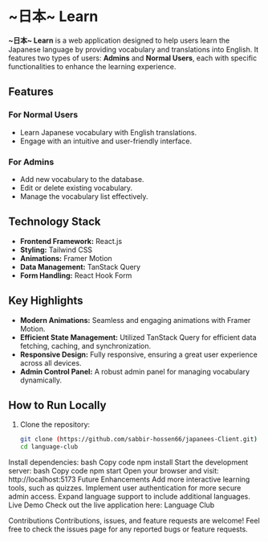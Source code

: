 # ~日本~ Learn

**~日本~ Learn** is a web application designed to help users learn the Japanese language by providing vocabulary and translations into English. It features two types of users: **Admins** and **Normal Users**, each with specific functionalities to enhance the learning experience.

## Features

### For Normal Users
- Learn Japanese vocabulary with English translations.
- Engage with an intuitive and user-friendly interface.

### For Admins
- Add new vocabulary to the database.
- Edit or delete existing vocabulary.
- Manage the vocabulary list effectively.

## Technology Stack
- **Frontend Framework:** React.js
- **Styling:** Tailwind CSS
- **Animations:** Framer Motion
- **Data Management:** TanStack Query
- **Form Handling:** React Hook Form

## Key Highlights
- **Modern Animations:** Seamless and engaging animations with Framer Motion.
- **Efficient State Management:** Utilized TanStack Query for efficient data fetching, caching, and synchronization.
- **Responsive Design:** Fully responsive, ensuring a great user experience across all devices.
- **Admin Control Panel:** A robust admin panel for managing vocabulary dynamically.

## How to Run Locally
1. Clone the repository:
   ```bash
   git clone (https://github.com/sabbir-hossen66/japanees-Client.git)
   cd language-club
Install dependencies:
bash
Copy code
npm install
Start the development server:
bash
Copy code
npm start
Open your browser and visit: http://localhost:5173
Future Enhancements
Add more interactive learning tools, such as quizzes.
Implement user authentication for more secure admin access.
Expand language support to include additional languages.
Live Demo
Check out the live application here: Language Club

Contributions
Contributions, issues, and feature requests are welcome!
Feel free to check the issues page for any reported bugs or feature requests.
